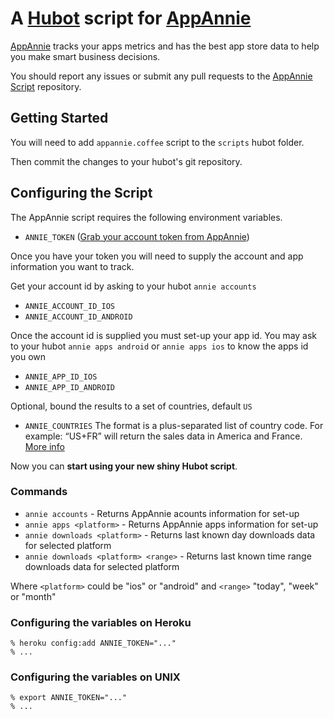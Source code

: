 # A [Hubot](https://github.com/github/hubot) script for [AppAnnie](http://www.appannie.com/)

[AppAnnie](http://www.appannie.com/) tracks your apps metrics and has the best app store data
to help you make smart business decisions.

You should report any issues or submit any pull requests to the
[AppAnnie Script](https://github.com/meetsapp/hubot-script-appannie) repository.

## Getting Started

You will need to add `appannie.coffee` script to the `scripts` hubot folder.

Then commit the changes to your hubot's git repository.

## Configuring the Script

The AppAnnie script requires the following environment variables.

* `ANNIE_TOKEN` ([Grab your account token from AppAnnie](https://www.appannie.com/account/api/key/))

Once you have your token you will need to supply the account and app information you want to track.

Get your account id by asking to your hubot `annie accounts`

* `ANNIE_ACCOUNT_ID_IOS`
* `ANNIE_ACCOUNT_ID_ANDROID`

Once the account id is supplied you must set-up your app id.
You may ask to your hubot `annie apps android` or `annie apps ios` to know the apps id you own

* `ANNIE_APP_ID_IOS`
* `ANNIE_APP_ID_ANDROID`

Optional, bound the results to a set of countries, default `US`

* `ANNIE_COUNTRIES` The format is a plus-separated list of country code. For example: “US+FR” will return the sales data in America and France. [More info](http://en.wikipedia.org/wiki/ISO_3166-1_alpha-2)

Now you can **start using your new shiny Hubot script**.

### Commands
* `annie accounts` - Returns AppAnnie acounts information for set-up
* `annie apps <platform>` - Returns AppAnnie apps information for set-up
* `annie downloads <platform>` - Returns last known day downloads data for selected platform
* `annie downloads <platform> <range>` - Returns last known time range downloads data for selected platform

Where `<platform>` could be "ios" or "android" and `<range>` "today", "week" or "month"

### Configuring the variables on Heroku

    % heroku config:add ANNIE_TOKEN="..."
    % ...

### Configuring the variables on UNIX

    % export ANNIE_TOKEN="..."
    % ...
